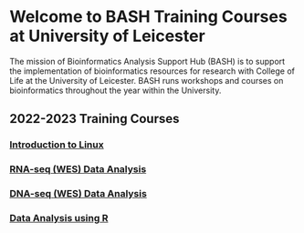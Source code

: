 # Welcome to BASH Training Courses at University of Leicester

The mission of Bioinformatics Analysis Support Hub (BASH) is to support the implementation of bioinformatics resources for research with College of Life  at the University of Leicester. BASH runs workshops and courses on bioinformatics throughout the year within the University.


## 2022-2023 Training Courses


### [Introduction to Linux](/Docs/introduction-to-linux/introduction-to-linux.md)
### [RNA-seq (WES) Data Analysis](Docs/rnaseq-training-course/rna-seq-course-schedule.md)
### [DNA-seq (WES) Data Analysis](Docs/dnaseq-training-course/dna-seq-course-schedule.md)
### [Data Analysis using R](Docs/introduction-to-r/introduction-to-r-schedule.md)


